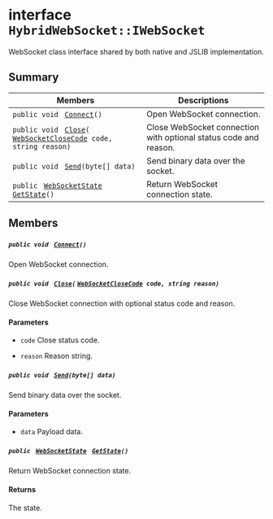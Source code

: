 # interface `HybridWebSocket::IWebSocket` 

WebSocket class interface shared by both native and JSLIB implementation.

## Summary

 Members                                | Descriptions                                
----------------------------------------|---------------------------------------------
`public void ` [`Connect`](HybridWebSocket.md)`()` | Open WebSocket connection.
`public void ` [`Close`](HybridWebSocket.md)`(` [`WebSocketCloseCode`](HybridWebSocket.md)` code, string reason)` | Close WebSocket connection with optional status code and reason.
`public void ` [`Send`](HybridWebSocket.md)`(byte[] data)` | Send binary data over the socket.
`public ` [`WebSocketState`](HybridWebSocket.md)` ` [`GetState`](HybridWebSocket.md)`()` | Return WebSocket connection state.

## Members

##### `public void ` [`Connect`](HybridWebSocket.md)`()` 

Open WebSocket connection.

##### `public void ` [`Close`](HybridWebSocket.md)`(` [`WebSocketCloseCode`](HybridWebSocket.md)` code, string reason)` 

Close WebSocket connection with optional status code and reason.

#### Parameters
* `code` Close status code.

* `reason` Reason string.

##### `public void ` [`Send`](HybridWebSocket.md)`(byte[] data)` 

Send binary data over the socket.

#### Parameters
* `data` Payload data.

##### `public ` [`WebSocketState`](HybridWebSocket.md)` ` [`GetState`](HybridWebSocket.md)`()` 

Return WebSocket connection state.

#### Returns
The state.

